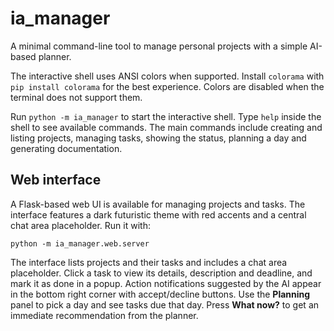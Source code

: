 # ia_manager

A minimal command-line tool to manage personal projects with a simple AI-based planner.

The interactive shell uses ANSI colors when supported. Install `colorama` with
`pip install colorama` for the best experience. Colors are disabled when the
terminal does not support them.

Run `python -m ia_manager` to start the interactive shell. Type `help` inside
the shell to see available commands. The main commands include creating and
listing projects, managing tasks, showing the status, planning a day and
generating documentation.

## Web interface

A Flask-based web UI is available for managing projects and tasks. The
interface features a dark futuristic theme with red accents and a central chat
area placeholder.
Run it with:

```
python -m ia_manager.web.server
```

The interface lists projects and their tasks and includes a chat area placeholder.
Click a task to view its details, description and deadline, and mark it as done in a popup.
Action notifications suggested by the AI appear in the bottom right corner with accept/decline buttons.
Use the **Planning** panel to pick a day and see tasks due that day.
Press **What now?** to get an immediate recommendation from the planner.
